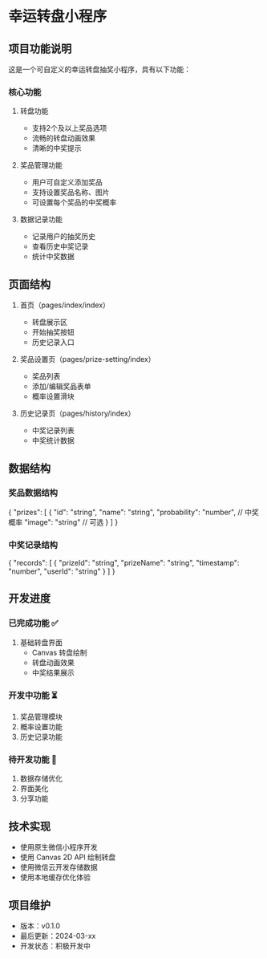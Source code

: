 # 幸运转盘小程序

## 项目功能说明
这是一个可自定义的幸运转盘抽奖小程序，具有以下功能：

### 核心功能
1. 转盘功能
   - 支持2个及以上奖品选项
   - 流畅的转盘动画效果
   - 清晰的中奖提示

2. 奖品管理功能
   - 用户可自定义添加奖品
   - 支持设置奖品名称、图片
   - 可设置每个奖品的中奖概率

3. 数据记录功能
   - 记录用户的抽奖历史
   - 查看历史中奖记录
   - 统计中奖数据

## 页面结构
1. 首页（pages/index/index）
   - 转盘展示区
   - 开始抽奖按钮
   - 历史记录入口

2. 奖品设置页（pages/prize-setting/index）
   - 奖品列表
   - 添加/编辑奖品表单
   - 概率设置滑块

3. 历史记录页（pages/history/index）
   - 中奖记录列表
   - 中奖统计数据

## 数据结构

### 奖品数据结构
{
  "prizes": [
    {
      "id": "string",
      "name": "string",
      "probability": "number",  // 中奖概率
      "image": "string"        // 可选
    }
  ]
}

### 中奖记录结构
{
  "records": [
    {
      "prizeId": "string",
      "prizeName": "string",
      "timestamp": "number",
      "userId": "string"
    }
  ]
}

## 开发进度

### 已完成功能 ✅
1. 基础转盘界面
   - Canvas 转盘绘制
   - 转盘动画效果
   - 中奖结果展示

### 开发中功能 ⏳
1. 奖品管理模块
2. 概率设置功能
3. 历史记录功能

### 待开发功能 📝
1. 数据存储优化
2. 界面美化
3. 分享功能

## 技术实现
- 使用原生微信小程序开发
- 使用 Canvas 2D API 绘制转盘
- 使用微信云开发存储数据
- 使用本地缓存优化体验

## 项目维护
- 版本：v0.1.0
- 最后更新：2024-03-xx
- 开发状态：积极开发中